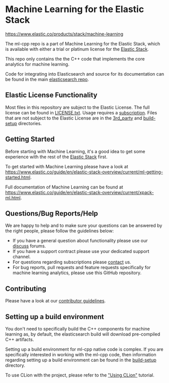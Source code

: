 # Machine Learning for the Elastic Stack

<https://www.elastic.co/products/stack/machine-learning>

The ml-cpp repo is a part of Machine Learning for the Elastic Stack, which is
available with either a trial or platinum license for the
[Elastic Stack](https://www.elastic.co/products).

This repo only contains the the C++ code that implements the core analytics for
machine learning.

Code for integrating into Elasticsearch and source for its documentation can be
found in the main
[elasticsearch repo](https://github.com/elastic/elasticsearch).

## Elastic License Functionality

Most files in this repository are subject to the Elastic License. The full
license can be found in [LICENSE.txt](LICENSE.txt). Usage requires a
[subscription](https://www.elastic.co/subscriptions). Files that are not
subject to the Elastic License are in the [3rd_party](3rd_party) and
[build-setup](build-setup) directories.

## Getting Started

Before starting with Machine Learning, it's a good idea to get some experience
with the rest of the
[Elastic Stack](https://www.elastic.co/guide/en/elastic-stack/current/index.html)
first.

To get started with Machine Learning please have a look at
<https://www.elastic.co/guide/en/elastic-stack-overview/current/ml-getting-started.html>.

Full documentation of Machine Learning can be found at
<https://www.elastic.co/guide/en/elastic-stack-overview/current/xpack-ml.html>.

## Questions/Bug Reports/Help

We are happy to help and to make sure your questions can be answered by the
right people, please follow the guidelines below:

* If you have a general question about functionality please use our
  [discuss](https://discuss.elastic.co/tags/c/elasticsearch/machine-learning)
  forums.
* If you have a support contract please use your dedicated support channel.
* For questions regarding subscriptions please
  [contact](https://www.elastic.co/subscriptions#request-info) us.
* For bug reports, pull requests and feature requests specifically for machine
  learning analytics, please use this GitHub repository.

## Contributing

Please have a look at our [contributor guidelines](CONTRIBUTING.md).

## Setting up a build environment

You don't need to specifically build the C++ components for machine learning as,
by default, the elasticsearch build will download pre-compiled C++ artifacts.

Setting up a build environment for ml-cpp native code is complex. If you are
specifically interested in working with the ml-cpp code, then information
regarding setting up a build environment can be found in the
[build-setup](build-setup) directory.

To use CLion with the project, please refer to the ["Using CLion"](build-setup/clion/using_clion.md) tutorial.
